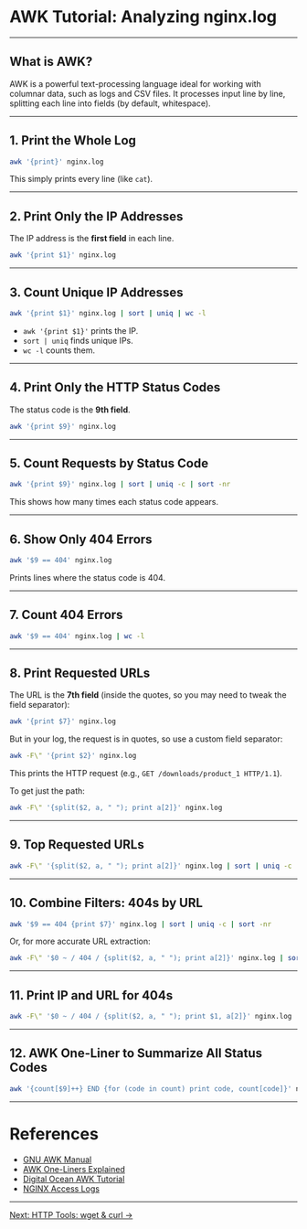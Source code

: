# AWK Tutorial: Analyzing nginx.log

---

## What is AWK?

AWK is a powerful text-processing language ideal for working with columnar data, such as logs and CSV files. It processes input line by line, splitting each line into fields (by default, whitespace).

---

## 1. Print the Whole Log

```sh
awk '{print}' nginx.log
```
This simply prints every line (like `cat`).

---

## 2. Print Only the IP Addresses

The IP address is the **first field** in each line.

```sh
awk '{print $1}' nginx.log
```

---

## 3. Count Unique IP Addresses

```sh
awk '{print $1}' nginx.log | sort | uniq | wc -l
```
- `awk '{print $1}'` prints the IP.
- `sort | uniq` finds unique IPs.
- `wc -l` counts them.

---

## 4. Print Only the HTTP Status Codes

The status code is the **9th field**.

```sh
awk '{print $9}' nginx.log
```

---

## 5. Count Requests by Status Code

```sh
awk '{print $9}' nginx.log | sort | uniq -c | sort -nr
```
This shows how many times each status code appears.

---

## 6. Show Only 404 Errors

```sh
awk '$9 == 404' nginx.log
```
Prints lines where the status code is 404.

---

## 7. Count 404 Errors

```sh
awk '$9 == 404' nginx.log | wc -l
```

---

## 8. Print Requested URLs

The URL is the **7th field** (inside the quotes, so you may need to tweak the field separator):

```sh
awk '{print $7}' nginx.log
```
But in your log, the request is in quotes, so use a custom field separator:

```sh
awk -F\" '{print $2}' nginx.log
```
This prints the HTTP request (e.g., `GET /downloads/product_1 HTTP/1.1`).

To get just the path:

```sh
awk -F\" '{split($2, a, " "); print a[2]}' nginx.log
```

---

## 9. Top Requested URLs

```sh
awk -F\" '{split($2, a, " "); print a[2]}' nginx.log | sort | uniq -c | sort -nr | head
```

---

## 10. Combine Filters: 404s by URL

```sh
awk '$9 == 404 {print $7}' nginx.log | sort | uniq -c | sort -nr
```
Or, for more accurate URL extraction:

```sh
awk -F\" '$0 ~ / 404 / {split($2, a, " "); print a[2]}' nginx.log | sort | uniq -c | sort -nr
```

---

## 11. Print IP and URL for 404s

```sh
awk -F\" '$0 ~ / 404 / {split($2, a, " "); print $1, a[2]}' nginx.log
```

---

## 12. AWK One-Liner to Summarize All Status Codes

```sh
awk '{count[$9]++} END {for (code in count) print code, count[code]}' nginx.log | sort -nr
```

---

# References

- [GNU AWK Manual](https://www.gnu.org/software/gawk/manual/gawk.html)
- [AWK One-Liners Explained](https://catonmat.net/awk-one-liners-explained-part-one)
- [Digital Ocean AWK Tutorial](https://www.digitalocean.com/community/tutorials/how-to-use-the-awk-language-to-manipulate-text-in-linux)
- [NGINX Access Logs](https://www.digitalocean.com/community/tutorials/nginx-access-logs-error-logs)

---


[Next: HTTP Tools: wget & curl →](tools_http.md)